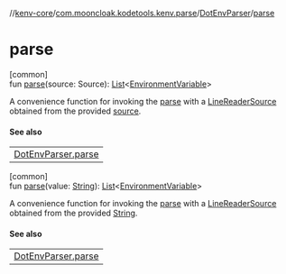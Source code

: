 //[kenv-core](../../../index.md)/[com.mooncloak.kodetools.kenv.parse](../index.md)/[DotEnvParser](index.md)/[parse](parse.md)

# parse

[common]\
fun [parse](parse.md)(source: Source): [List](https://kotlinlang.org/api/core/kotlin-stdlib/kotlin.collections/-list/index.html)&lt;[EnvironmentVariable](../../com.mooncloak.kodetools.kenv/-environment-variable/index.md)&gt;

A convenience function for invoking the [parse](parse.md) with a [LineReaderSource](../../../../kenv-core/com.mooncloak.kodetools.kenv.parse/-line-reader-source/index.md) obtained from the provided [source](parse.md).

#### See also

| |
|---|
| [DotEnvParser.parse](parse.md) |

[common]\
fun [parse](parse.md)(value: [String](https://kotlinlang.org/api/core/kotlin-stdlib/kotlin/-string/index.html)): [List](https://kotlinlang.org/api/core/kotlin-stdlib/kotlin.collections/-list/index.html)&lt;[EnvironmentVariable](../../com.mooncloak.kodetools.kenv/-environment-variable/index.md)&gt;

A convenience function for invoking the [parse](parse.md) with a [LineReaderSource](../../../../kenv-core/com.mooncloak.kodetools.kenv.parse/-line-reader-source/index.md) obtained from the provided [String](parse.md).

#### See also

| |
|---|
| [DotEnvParser.parse](parse.md) |
